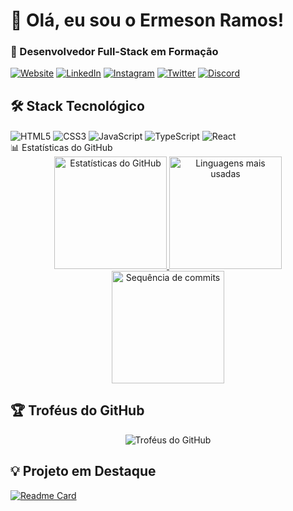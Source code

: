 # 👋 Olá, eu sou o Ermeson Ramos! 

### 🚀 Desenvolvedor Full-Stack em Formação

[![Website](https://img.shields.io/badge/Portfólio-FF5722?style=for-the-badge&logo=google-chrome&logoColor=white)](https://ermesonramos.dev)
[![LinkedIn](https://img.shields.io/badge/LinkedIn-0077B5?style=for-the-badge&logo=linkedin&logoColor=white)](https://linkedin.com/in/ermesonramos)
[![Instagram](https://img.shields.io/badge/Instagram-E4405F?style=for-the-badge&logo=instagram&logoColor=white)](https://instagram.com/ermeson_ram123)
[![Twitter](https://img.shields.io/badge/Twitter-1DA1F2?style=for-the-badge&logo=twitter&logoColor=white)](https://twitter.com/ermesonramos)
[![Discord](https://img.shields.io/badge/Discord-7289DA?style=for-the-badge&logo=discord&logoColor=white)](https://discord.com/users/seuid)

## 🛠️ Stack Tecnológico

<div style="display: inline_block">
  <img align="center" alt="HTML5" src="https://img.shields.io/badge/HTML5-E34F26?style=for-the-badge&logo=html5&logoColor=white" />
  <img align="center" alt="CSS3" src="https://img.shields.io/badge/CSS3-1572B6?style=for-the-badge&logo=css3&logoColor=white" />
  <img align="center" alt="JavaScript" src="https://img.shields.io/badge/JavaScript-F7DF1E?style=for-the-badge&logo=javascript&logoColor=black" />
  <img align="center" alt="TypeScript" src="https://img.shields.io/badge/TypeScript-007ACC?style=for-the-badge&logo=typescript&logoColor=white" />
  <img align="center" alt="React" src="https://img.shields.io/badge/React-20232A?style=for-the-badge&logo=react&logoColor=61DAFB" />
</div

## 📊 Estatísticas do GitHub

<div align="center">
  <a href="https://github.com/ermesonramosdev">
    <img height="180em" src="https://github-readme-stats.vercel.app/api?username=ermesonramosdev&show_icons=true&theme=tokyonight&include_all_commits=true&count_private=true&locale=pt-br" alt="Estatísticas do GitHub"/>
    <img height="180em" src="https://github-readme-stats.vercel.app/api/top-langs/?username=ermesonramosdev&theme=tokyonight&layout=compact&langs_count=8&locale=pt-br" alt="Linguagens mais usadas"/>
  </a>
</div>

<div align="center">
  <img height="180em" src="https://github-readme-streak-stats.herokuapp.com/?user=ermesonramosdev&theme=tokyonight" alt="Sequência de commits"/>
</div>

## 🏆 Troféus do GitHub

<div align="center">
  <img src="https://github-profile-trophy.vercel.app/?username=ermesonramosdev&theme=onedark&row=2&column=3" alt="Troféus do GitHub"/>
</div>

## 💡 Projeto em Destaque

[![Readme Card](https://github-readme-stats.vercel.app/api/pin/?username=ermesonramosdev&repo=seu-repositorio&theme=tokyonight)](https://github.com/ermesonramosdev/seu-repositorio)
